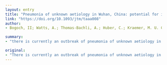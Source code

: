 ```yaml
---
layout: entry
title: "Pneumonia of unknown aetiology in Wuhan, China: potential for international spread via commercial air travel"
link: "https://doi.org/10.1093/jtm/taaa008"
author:
- Bogoch, II; Watts, A.; Thomas-Bachli, A.; Huber, C.; Kraemer, M. U. G.; Khan, K.

summary:
- "there is currently an outbreak of pneumonia of unknown aetiology in Wuhan, China. There are still several unanswered questions about this infection. We evaluate potential for international dissemination of this disease via commercial air travel. If the outbreak continues, we evaluate the potential. possibility of international dissemination. if outbreak continues."

original:
- "There is currently an outbreak of pneumonia of unknown aetiology in Wuhan, China. Although there are still several unanswered questions about this infection, we evaluate the potential for international dissemination of this disease via commercial air travel should the outbreak continue."
---
```


